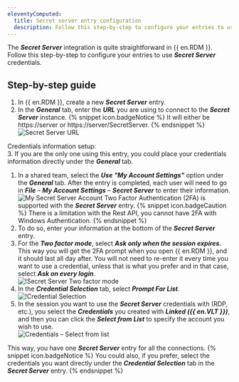 ```yaml
---
eleventyComputed:
  title: Secret server entry configuration
  description: Follow this step-by-step to configure your entries to use Secret Server credentials in {{ en.RDM }}.
---
```

The ***Secret Server*** integration is quite straightforward in {{ en.RDM }}. Follow this step-by-step to configure your entries to use ***Secret Server*** credentials.

## Step-by-step guide
1. In {{ en.RDM }}, create a new ***Secret Server*** entry.
1. In the ***General*** tab, enter the ***URL*** you are using to connect to the ***Secret Server*** instance.
   {% snippet icon.badgeNotice %}
   It will either be https<area>://server or https<area>://server/SecretServer.
   {% endsnippet %}  
![Secret Server URL](https://webdevolutions.azureedge.net/docs/en/kb/KB5021.png)

Credentials information setup:  
3. If you are the only one using this entry, you could place your credentials information directly under the ***General*** tab.
1. In a shared team, select the ***Use "My Account Settings"*** option under the ***General*** tab. After the entry is completed, each user will need to go in ***File*** – ***My Account Settings*** – ***Secret Server*** to enter their information.  
![My Secret Server Account](https://webdevolutions.azureedge.net/docs/en/kb/KB4027.png)
Two Factor Authentication (2FA) is supported with the ***Secret Server*** entry.
   {% snippet icon.badgeCaution %}
   There is a limitation with the Rest API, you cannot have 2FA with Windows Authentication.
   {% endsnippet %}
1. To do so, enter your information at the bottom of the ***Secret Server*** entry. 
1. For the ***Two factor mode***, select ***Ask only when the session expires***. This way you will get the 2FA prompt when you open {{ en.RDM }}, and it should last all day after. You will not need to re-enter it every time you want to use a credential, unless that is what you prefer and in that case, select ***Ask on every login***.  
![!Secret Server Two factor mode](https://webdevolutions.azureedge.net/docs/en/kb/KB4062.png)
1. In the ***Credential Selection*** tab, select ***Prompt For List***.  
![!Credential Selection](https://webdevolutions.azureedge.net/docs/en/kb/KB4028.png)
1. In the session you want to use the ***Secret Server*** credentials with (RDP, etc.), you select the ***Credentials*** you created with ***Linked ({{ en.VLT }})***, and then you can click the ***Select from List*** to specify the account you wish to use.  
![Credentials – Select from list](https://webdevolutions.azureedge.net/docs/en/kb/KB4059.png)

This way, you have one ***Secret Server*** entry for all the connections.
{% snippet icon.badgeNotice %}
You could also, if you prefer, select the credentials you want directly under the ***Credential Selection*** tab in the ***Secret Server*** entry.
{% endsnippet %}
